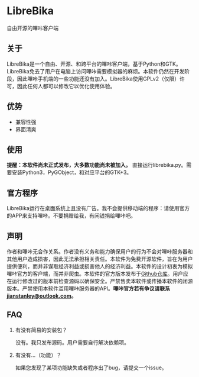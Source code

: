 # LibreBika
自由开源的嗶咔客户端

## 关于
LibreBika是一个自由、开源、和跨平台的嗶咔客户端，基于Python和GTK。LibreBika免去了用户在电脑上访问嗶咔需要模拟器的麻烦。本软件仍然在开发阶段，因此嗶咔手机端的一些功能还没有加入。LibreBika使用GPLv2（仅限）许可，因此任何人都可以修改它以优化使用体验。

## 优势
- 兼容性强
- 界面清爽

## 使用
**提醒：本软件尚未正式发布，大多数功能尚未被加入。** 直接运行librebika.py。需要安装Python3，PyGObject，和对应平台的GTK+3。

## 官方程序
LibreBika运行在桌面系统上且没有广告。我不会提供移动端的程序：请使用官方的APP来支持嗶咔。不要捐赠给我，有闲钱捐给嗶咔吧。

## 声明
作者和嗶咔无合作关系。作者没有义务和能力确保用户的行为不会对嗶咔服务器和其他用户造成损害，因此无法承担相关责任。本软件为免费开源软件，旨在为用户提供便利，而并非谋取经济利益或损害他人的经济利益。本软件的设计初衷为模拟嗶咔官方的客户端，而并非爬虫。本软件的官方版本发布于[Github仓库](https://github.com/OddBirdStanley/LibreBika-Picacg)。用户应在运行修改过的版本前检查源码以确保安全。严禁售卖本软件或传播本软件的闭源版本。严禁使用本软件滥用嗶咔服务器的API。**嗶咔官方若有争议请联系[jianstanley@outlook.com](jianstanley@outlook.com)。**

## FAQ
1. 有没有简易的安装包？

	没有。我只发布源码。用户需要自行解决依赖项。
2. 有没有...（功能）？

	如果您发现了某项功能缺失或者程序出了bug，请提交一个issue。
